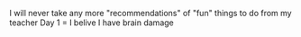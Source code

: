 I will never take any more "recommendations" of "fun" things to do from my teacher
Day 1 = I belive I have brain damage
